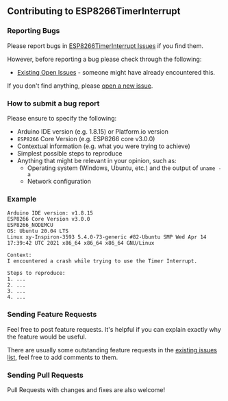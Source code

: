 ## Contributing to ESP8266TimerInterrupt

### Reporting Bugs

Please report bugs in [ESP8266TimerInterrupt Issues](https://github.com/khoih-prog/ESP8266TimerInterrupt/issues) if you find them.

However, before reporting a bug please check through the following:

* [Existing Open Issues](https://github.com/khoih-prog/ESP8266TimerInterrupt/issues) - someone might have already encountered this.

If you don't find anything, please [open a new issue](https://github.com/khoih-prog/ESP8266TimerInterrupt/issues/new).

### How to submit a bug report

Please ensure to specify the following:

* Arduino IDE version (e.g. 1.8.15) or Platform.io version
* `ESP8266` Core Version (e.g. ESP8266 core v3.0.0)
* Contextual information (e.g. what you were trying to achieve)
* Simplest possible steps to reproduce
* Anything that might be relevant in your opinion, such as:
  * Operating system (Windows, Ubuntu, etc.) and the output of `uname -a`
  * Network configuration


### Example

```
Arduino IDE version: v1.8.15
ESP8266 Core Version v3.0.0
ESP8266_NODEMCU
OS: Ubuntu 20.04 LTS
Linux xy-Inspiron-3593 5.4.0-73-generic #82-Ubuntu SMP Wed Apr 14 17:39:42 UTC 2021 x86_64 x86_64 x86_64 GNU/Linux

Context:
I encountered a crash while trying to use the Timer Interrupt.

Steps to reproduce:
1. ...
2. ...
3. ...
4. ...
```
### Sending Feature Requests

Feel free to post feature requests. It's helpful if you can explain exactly why the feature would be useful.

There are usually some outstanding feature requests in the [existing issues list](https://github.com/khoih-prog/ESP8266TimerInterrupt/issues?q=is%3Aopen+is%3Aissue+label%3Aenhancement), feel free to add comments to them.

### Sending Pull Requests

Pull Requests with changes and fixes are also welcome!

